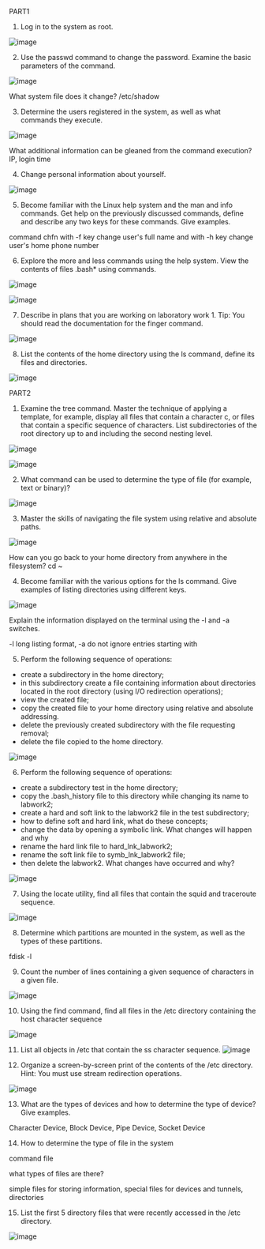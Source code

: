 PART1
1) Log in to the system as root. 

![image](https://user-images.githubusercontent.com/46942305/148602554-43fe6081-46b0-4bfe-b14a-d2b9dee59c37.png)

2) Use the passwd command to change the password. Examine the basic parameters of the command. 

![image](https://user-images.githubusercontent.com/46942305/148602664-4cfd9901-44e2-4975-ae0b-b172c2217a34.png)

What system file does it change?
/etc/shadow

3) Determine the users registered in the system, as well as what commands they execute. 

![image](https://user-images.githubusercontent.com/46942305/148602823-3c0b8805-8a2e-40fe-bb13-584390951c9d.png)

What additional information can be gleaned from the command execution?
IP, login time

4) Change personal information about yourself.

![image](https://user-images.githubusercontent.com/46942305/148603092-1c4d1b43-8e6d-4dff-b7cf-7e392b0c55d2.png)

5) Become familiar with the Linux help system and the man and info commands. Get help on the previously discussed commands, define and describe any two
keys for these commands. Give examples.

command chfn with -f key change user's full name and with -h key change user's home phone number

6) Explore the more and less commands using the help system. View the contents of files .bash* using commands.

![image](https://user-images.githubusercontent.com/46942305/148603476-0c358d0b-e682-48c9-b5c4-90af1a0bf0f8.png)

![image](https://user-images.githubusercontent.com/46942305/148603596-019df012-0352-482e-9dd1-238071772dcd.png)

7) Describe in plans that you are working on laboratory work 1. Tip: You should
read the documentation for the finger command.

![image](https://user-images.githubusercontent.com/46942305/148603709-818e6970-c665-42cb-b43a-15814b44edf9.png)

8) List the contents of the home directory using the ls command, define its files
and directories.

![image](https://user-images.githubusercontent.com/46942305/148603847-9e94dda4-8bf4-4396-b63c-568f2e4788ec.png)

PART2

1) Examine the tree command. Master the technique of applying a template, for
example, display all files that contain a character c, or files that contain a
specific sequence of characters. List subdirectories of the root directory up to
and including the second nesting level.

![image](https://user-images.githubusercontent.com/46942305/148604308-db9b0870-d2fa-4fd1-b6c7-d4c6404c5071.png)

![image](https://user-images.githubusercontent.com/46942305/148604379-53df71a0-f9ba-4fb6-8857-ab8ccb365a4c.png)

2) What command can be used to determine the type of file (for example, text or binary)?

![image](https://user-images.githubusercontent.com/46942305/148604502-65f6d879-e614-47a5-8be9-7ba74e58adca.png)

3) Master the skills of navigating the file system using relative and absolute paths.

![image](https://user-images.githubusercontent.com/46942305/148604858-baa40bd7-563a-4481-a910-e81193a61531.png)

How can you go back to your home directory from anywhere in the filesystem?
cd ~

4) Become familiar with the various options for the ls command. Give examples
of listing directories using different keys. 

![image](https://user-images.githubusercontent.com/46942305/148604972-76b42581-abf8-4cb1-b221-f6ce503088c4.png)

Explain the information displayed on the terminal using the -l and -a switches.

-l long listing format, -a do not ignore entries starting with

5) Perform the following sequence of operations:
- create a subdirectory in the home directory;
- in this subdirectory create a file containing information about directories
located in the root directory (using I/O redirection operations);
- view the created file;
- copy the created file to your home directory using relative and absolute
addressing.
- delete the previously created subdirectory with the file requesting removal;
- delete the file copied to the home directory.

![image](https://user-images.githubusercontent.com/46942305/148605980-b231735c-cead-49ed-aab0-8453773416b2.png)

6) Perform the following sequence of operations:
- create a subdirectory test in the home directory;
- copy the .bash_history file to this directory while changing its name to
labwork2;
- create a hard and soft link to the labwork2 file in the test subdirectory;
- how to define soft and hard link, what do these
concepts;
- change the data by opening a symbolic link. What changes will happen and
why
- rename the hard link file to hard_lnk_labwork2;
- rename the soft link file to symb_lnk_labwork2 file;
- then delete the labwork2. What changes have occurred and why?

![image](https://user-images.githubusercontent.com/46942305/148606673-5a93bade-d242-4438-85e3-a90f8d1895a0.png)

7) Using the locate utility, find all files that contain the squid and traceroute sequence.

![image](https://user-images.githubusercontent.com/46942305/148606800-ee1d96b2-ec21-4c90-8a91-43fa6820cdd8.png)

8) Determine which partitions are mounted in the system, as well as the types of these partitions.

fdisk -l

9) Count the number of lines containing a given sequence of characters in a given file.

![image](https://user-images.githubusercontent.com/46942305/148607703-aa28f011-5dc1-4332-908c-266e7b56f03a.png)

10) Using the find command, find all files in the /etc directory containing the
host character sequence

![image](https://user-images.githubusercontent.com/46942305/148608053-2de0f8cd-3fa6-49a8-9c02-4aecfcc21690.png)

11) List all objects in /etc that contain the ss character sequence. 
![image](https://user-images.githubusercontent.com/46942305/148608613-f4de9ed5-e14e-4e1d-a143-45470f9841de.png)

12) Organize a screen-by-screen print of the contents of the /etc directory. Hint:
You must use stream redirection operations.

![image](https://user-images.githubusercontent.com/46942305/148610067-f4fc0573-0807-4bbf-b5da-ea78c7ea5b7b.png)

13) What are the types of devices and how to determine the type of device? Give
examples.

Character Device, Block Device, Pipe Device, Socket Device

14) How to determine the type of file in the system

command file

what types of files are there?

simple files for storing information, special files for devices and tunnels, directories

15) List the first 5 directory files that were recently accessed in the /etc directory.

![image](https://user-images.githubusercontent.com/46942305/148611113-b3376cba-1429-463a-b491-a1d999f35102.png)


